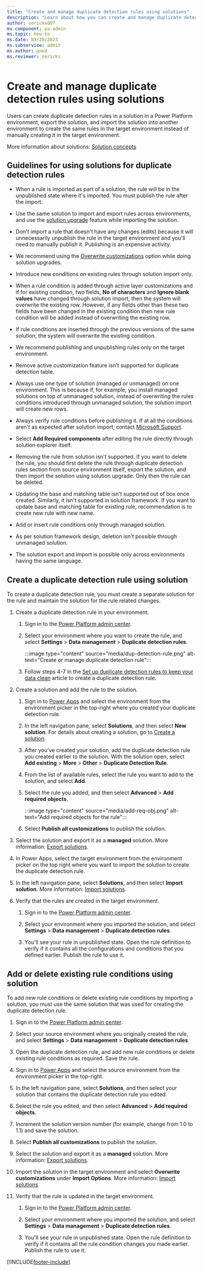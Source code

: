 ```yaml
---
title: "Create and manage duplicate detection rules using solutions"
description: "Learn about how you can create and manage duplicate detection rules using solutions."
author: sericks007
ms.component: pa-admin
ms.topic: how-to
ms.date: 03/28/2023
ms.subservice: admin
ms.author: gned
ms.reviewer: sericks
---
```

# Create and manage duplicate detection rules using solutions

Users can create duplicate detection rules in a solution in a Power Platform environment, export the solution, and import the solution into another environment to create the same rules in the target environment instead of manually creating it in the target environment.

More information about solutions: [Solution concepts](/power-platform/alm/solution-concepts-alm)

## Guidelines for using solutions for duplicate detection rules  

- When a rule is imported as part of a solution, the rule will be in the unpublished state where it's imported. You must publish the rule after the import.

- Use the same solution to import and export rules across environments, and use the [solution upgrade](/power-apps/maker/data-platform/update-solutions) feature while importing the solution.

- Don't import a rule that doesn't have any changes (edits) because it will unnecessarily unpublish the rule in the target environment and you'll need to manually publish it. Publishing is an expensive activity.

- We recommend using the [Overwrite customizations](/power-apps/maker/data-platform/update-solutions#overwrite-customizations-option) option while doing solution upgrades.

- Introduce new conditions on existing rules through solution import only.  

- When a rule condition is added through active layer customizations and if for existing condition, two fields, **No of characters** and **Ignore blank values** have changed through solution import, then the system will overwrite the existing row. However, if any fields other than these two fields have been changed in the existing condition then new rule condition will be added instead of overwriting the existing row.  

- If rule conditions are inserted through the previous versions of the same solution, the system will overwrite the existing condition.

- We recommend publishing and unpublishing rules only on the target environment.

- Remove active customization feature isn't supported for duplicate detection table.

- Always use one type of solution (managed or unmanaged) on one environment. This is because if, for example, you install managed solutions on top of unmanaged solution, instead of overwriting the rules conditions introduced through unmanaged solution, the solution import will create new rows.

- Always verify rule conditions before publishing it. If at all the conditions aren't as expected after solution import, contact [Microsoft Support](/power-platform/admin/get-help-support).

- Select **Add Required components** after editing the rule directly through solution explorer itself.

- Removing the rule from solution isn't supported. If you want to delete the rule, you should first delete the rule through duplicate detection rules section from source environment itself, export the solution, and then import the solution using solution upgrade. Only then the rule can be deleted.

- Updating the base and matching table isn't supported out of box once created. Similarly, it isn't supported in solution framework. If you want to update base and matching table for existing rule, recommendation is to create new rule with new name.

- Add or insert rule conditions only through managed solution.

- As per solution framework design, deletion isn't possible through unmanaged solution.

- The solution export and import is possible only across environments having the same language.

## Create a duplicate detection rule using solution

To create a duplicate detection rule, you must create a separate solution for the rule and maintain the solution for the rule related changes.

1. Create a duplicate detection rule in your environment.

    1. Sign in to the [Power Platform admin center](https://aka.ms/ppac).

    1. Select your environment where you want to create the rule, and select **Settings** > **Data management** > **Duplicate detection rules**.

        :::image type="content" source="media/dup-detection-rule.png" alt-text="Create or manage duplicate detection rule":::

    1. Follow steps 4-7 in the [Set up duplicate detection rules to keep your data clean](set-up-duplicate-detection-rules-keep-data-clean.md) article to create a duplicate detection rule.

1. Create a solution and add the rule to the solution.

    1. Sign in to [Power Apps](https://make.powerapps.com/) and select the environment from the environment picker in the top-right where you created your duplicate detection rule.

    1. In the left navigation pane, select **Solutions**, and then select **New solution**. For details about creating a solution, go to [Create a solution](/power-apps/maker/data-platform/create-solution).

    1. After you’ve created your solution, add the duplicate detection rule you created earlier to the solution. With the solution open, select **Add existing** > **More** > **Other** > **Duplicate Detection Rule**.

    1. From the list of available rules, select the rule you want to add to the solution, and select **Add**.

    1. Select the rule you added, and then select **Advanced** > **Add required objects**.

        :::image type="content" source="media/add-req-obj.png" alt-text="Add required objects for the rule":::

    1. Select **Publish all customizations** to publish the solution.

1. Select the solution and export it as a **managed** solution. More information: [Export solutions](/power-apps/maker/data-platform/export-solutions).

1. In Power Apps, select the target environment from the environment picker on the top right where you want to import the solution to create the duplicate detection rule.

1. In the left navigation pane, select **Solutions**, and then select **Import solution**. More information: [Import solutions](/power-apps/maker/data-platform/import-update-export-solutions).

1. Verify that the rules are created in the target environment.

    1. Sign in to the [Power Platform admin center](https://aka.ms/ppac).

    1. Select your environment where you imported the solution, and select **Settings** > **Data management** > **Duplicate detection rules**.

    1. You'll see your rule in unpublished state. Open the rule definition to verify if it contains all the configurations and conditions that you defined earlier. Publish the rule to use it.

## Add or delete existing rule conditions using solution

To add new rule conditions or delete existing rule conditions by importing a solution, you must use the same solution that was used for creating the duplicate detection rule.

1. Sign in to the [Power Platform admin center](https://aka.ms/ppac).

1. Select your source environment where you originally created the rule, and select **Settings** > **Data management** > **Duplicate detection rules**.

1. Open the duplicate detection rule, and add new rule conditions or delete existing rule conditions as required. Save the rule.

1. Sign in to [Power Apps](https://make.powerapps.com/) and select the source environment from the environment picker in the top-right.

1. In the left navigation pane, select **Solutions**, and then select your solution that contains the duplicate detection rule you edited.

1. Select the rule you edited, and then select **Advanced** > **Add required objects**.

1. Increment the solution version number (for example, change from 1.0 to 1.1) and save the solution.

1. Select **Publish all customizations** to publish the solution.

1. Select the solution and export it as a **managed** solution. More information: [Export solutions](/power-apps/maker/data-platform/export-solutions).

1. Import the solution in the target environment and select **Overwrite customizations** under **Import Options**. More information: [Import solutions](/power-apps/maker/data-platform/import-update-export-solutions)

1. Verify that the rule is updated in the target environment.

    1. Sign in to the [Power Platform admin center](https://aka.ms/ppac).

    1. Select your environment where you imported the solution, and select **Settings** > **Data management** > **Duplicate detection rules**.

    1. You'll see your rule in unpublished state. Open the rule definition to verify if it contains all the rule condition changes you made earlier. Publish the rule to use it.

[!INCLUDE[footer-include](../includes/footer-banner.md)]

